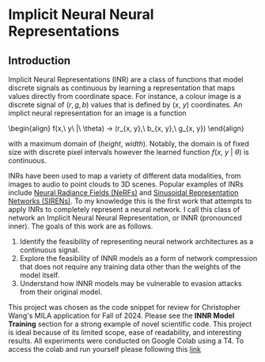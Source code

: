 # Implicit Neural Neural Representations

## Introduction

Implicit Neural Representations (INR) are a class of functions that model discrete signals as continuous by learning a representation that maps values directly from coordinate space. For instance, a colour image is a discrete signal of $(r, g, b)$ values that is defined by $(x,\ y)$ coordinates. An implict neural representation for an image is a function

\begin{align} f(x,\ y\ |\ \theta) → (r_{x, y},\ b_{x, y},\ g_{x, y}) \end{align}

with a maximum domain of $(height,\ width)$. Notably, the domain is of fixed size with discrete pixel intervals however the learned function $f(x,\ y\ |\ \theta)$ is continuous.

INRs have been used to map a variety of different data modalities, from images to audio to point clouds to 3D scenes. Popular examples of INRs include [Neural Radiance Fields (NeRFs)](https://arxiv.org/abs/2003.08934) and [Sinusoidal Representation Networks (SIRENs)](https://arxiv.org/abs/2006.09661). To my knowledge this is the first work that attempts to apply INRs to completely represent a neural network. I call this class of network an Implicit Neural Neural Representation, or INNR (pronounced inner). The goals of this work are as follows.
1. Identify the feasibility of representing neural network architectures as a continuous signal.
2. Explore the feasibility of INNR models as a form of network compression that does not require any training data other than the weights of the model itself.
3. Understand how INNR models may be vulnerable to evasion attacks from their original model.

This project was chosen as the code snippet for review for Christopher Wang's MILA application for Fall of 2024. Please see the **INNR Model Training** section for a strong example of novel scientific code. This project is ideal because of its limited scope, ease of readability, and interesting results. All experiments were conducted on Google Colab using a T4. To access the colab and run yourself please following this [link](https://colab.research.google.com/drive/1qec4bnKUIW9pAaAA3BfiNIocuZkt4A-w?usp=sharing)
